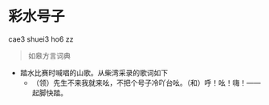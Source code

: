 # 彩水号子
cae3 shuei3 ho6 zz
> 如皋方言词典
- 踏水比赛时喊唱的山歌。从柴湾采录的歌词如下
  - （领）先生不来我就来吆，不把个号子冷吖台吆。（和）呼！吆！嗨！——起脚快踏。
